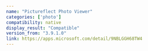 ```yaml
---
name: "Pictureflect Photo Viewer"
categories: ['photo']
compatibility: native
display_result: "Compatible"
version_from: "3.9.1.0"
link: https://apps.microsoft.com/detail/9NBLGGH68TW4
---
```

